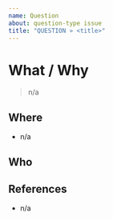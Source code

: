 ```yaml
---
name: Question
about: question-type issue
title: "QUESTION » <title>"
---
```

<!--
# #####
# TERRAFORM LIFECYCLE MANAGED
# All changes will be overwritten
#####
-->
# What / Why #
> n/a

## Where ##
* n/a

## Who ##

## References ##
* n/a
